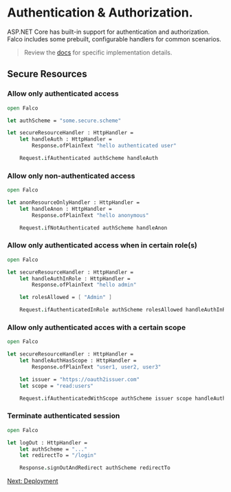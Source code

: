# Authentication & Authorization.

ASP.NET Core has built-in support for authentication and authorization. Falco includes some prebuilt, configurable handlers for common scenarios.

> Review the [docs](https://docs.microsoft.com/en-us/aspnet/core/security/authentication) for specific implementation details.

## Secure Resources

### Allow only authenticated access

```fsharp
open Falco

let authScheme = "some.secure.scheme"

let secureResourceHandler : HttpHandler =
    let handleAuth : HttpHandler =
        Response.ofPlainText "hello authenticated user"

    Request.ifAuthenticated authScheme handleAuth
```


### Allow only non-authenticated access

```fsharp
open Falco

let anonResourceOnlyHandler : HttpHandler =
    let handleAnon : HttpHandler =
        Response.ofPlainText "hello anonymous"

    Request.ifNotAuthenticated authScheme handleAnon
```


### Allow only authenticated access when in certain role(s)

```fsharp
open Falco

let secureResourceHandler : HttpHandler =
    let handleAuthInRole : HttpHandler =
        Response.ofPlainText "hello admin"

    let rolesAllowed = [ "Admin" ]

    Request.ifAuthenticatedInRole authScheme rolesAllowed handleAuthInRole
```


### Allow only authenticated acces with a certain scope

```fsharp
open Falco

let secureResourceHandler : HttpHandler =
    let handleAuthHasScope : HttpHandler =
        Response.ofPlainText "user1, user2, user3"

    let issuer = "https://oauth2issuer.com"
    let scope = "read:users"

    Request.ifAuthenticatedWithScope authScheme issuer scope handleAuthHasScope
```

### Terminate authenticated session

```fsharp
open Falco

let logOut : HttpHandler =
    let authScheme = "..."
    let redirectTo = "/login"

    Response.signOutAndRedirect authScheme redirectTo
```

[Next: Deployment](deployment.md)
